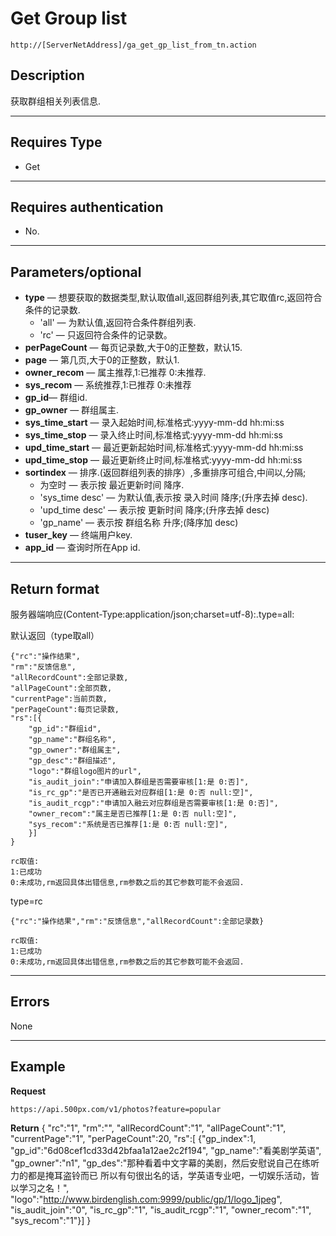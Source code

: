 # Get Group list
    http://[ServerNetAddress]/ga_get_gp_list_from_tn.action

## Description
获取群组相关列表信息.

***

## Requires Type

* Get

***
## Requires authentication
* No.

***

## Parameters/optional
- **type** — 想要获取的数据类型,默认取值all,返回群组列表,其它取值rc,返回符合条件的记录数.
    - 'all' — 为默认值,返回符合条件群组列表.
    - 'rc' —  只返回符合条件的记录数。
- **perPageCount** — 每页记录数,大于0的正整数，默认15.
- **page** — 第几页,大于0的正整数，默认1.
- **owner_recom** — 属主推荐,1:已推荐 0:未推荐.
- **sys_recom** — 系统推荐,1:已推荐 0:未推荐
- **gp_id**— 群组id.
- **gp_owner** — 群组属主.
- **sys_time_start** — 录入起始时间,标准格式:yyyy-mm-dd hh:mi:ss
- **sys_time_stop** — 录入终止时间,标准格式:yyyy-mm-dd hh:mi:ss
- **upd_time_start** — 最近更新起始时间,标准格式:yyyy-mm-dd hh:mi:ss
- **upd_time_stop** — 最近更新终止时间,标准格式:yyyy-mm-dd hh:mi:ss
- **sortindex** — 排序.(返回群组列表的排序）,多重排序可组合,中间以,分隔;
    - 为空时 — 表示按 最近更新时间 降序.
    - 'sys_time desc' — 为默认值,表示按 录入时间 降序;(升序去掉 desc).
    - 'upd_time desc' — 表示按 更新时间 降序;(升序去掉 desc)
    - 'gp_name' — 表示按 群组名称 升序;(降序加 desc)
- **tuser_key** — 终端用户key.
- **app_id** — 查询时所在App id.
***

## Return format
服务器端响应(Content-Type:application/json;charset=utf-8):.type=all:

默认返回（type取all）

	{"rc":"操作结果",
	"rm":"反馈信息",
	"allRecordCount":全部记录数,
	"allPageCount":全部页数,
	"currentPage":当前页数,
	"perPageCount":每页记录数,
	"rs":[{
		"gp_id":"群组id",
		"gp_name":"群组名称",
		"gp_owner":"群组属主",
		"gp_desc":"群组描述",
		"logo":"群组logo图片的url",
		"is_audit_join":"申请加入群组是否需要审核[1:是 0:否]",
		"is_rc_gp":"是否已开通融云对应群组[1:是 0:否 null:空]",
		"is_audit_rcgp":"申请加入融云对应群组是否需要审核[1:是 0:否]",
		"owner_recom":"属主是否已推荐[1:是 0:否 null:空]",
		"sys_recom":"系统是否已推荐[1:是 0:否 null:空]",
		}]
	}
	
	rc取值:	
	1:已成功
	0:未成功,rm返回具体出错信息,rm参数之后的其它参数可能不会返回.

type=rc

	{"rc":"操作结果","rm":"反馈信息","allRecordCount":全部记录数}
	
	rc取值:	
	1:已成功
	0:未成功,rm返回具体出错信息,rm参数之后的其它参数可能不会返回.
***

## Errors
None

***

## Example
**Request**

    https://api.500px.com/v1/photos?feature=popular

**Return** 
	{
	"rc":"1",
	"rm":"",
	"allRecordCount":"1",
	"allPageCount":"1",
	"currentPage":"1",
	"perPageCount":20,
	"rs":[
			{"gp_index":1,
			"gp_id":"6d08cef1cd33d42bfaa1a12ae2c2f194",
			"gp_name":"看美剧学英语",
			"gp_owner":"n1",
			"gp_des":"那种看着中文字幕的美剧，然后安慰说自己在练听力的都是掩耳盗铃而已   所以有句很出名的话，学英语专业吧，一切娱乐活动，皆以学习之名！",
			"logo":"http://www.birdenglish.com:9999/public/gp/1/logo_1jpeg",
			"is_audit_join":"0",
			"is_rc_gp":"1",
			"is_audit_rcgp":"1",
			"owner_recom":"1",
			"sys_recom":"1"}]
	}

